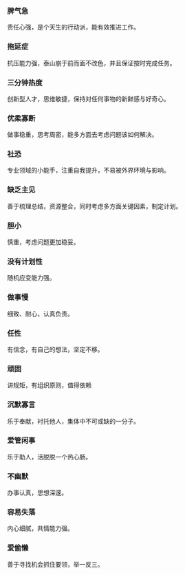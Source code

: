 ### 脾气急
责任心强，是个天生的行动派，能有效推进工作。

### 拖延症
抗压能力强，泰山崩于前而面不改色，并且保证按时完成任务。

### 三分钟热度
创新型人才，思维敏捷，保持对任何事物的新鲜感与好奇心。

### 优柔寡断
做事稳重，思考周密，能多方面去考虑问题该如何解决。

### 社恐
专业领域的小能手，注重自我提升，不易被外界环境与影响。

### 缺乏主见
善于梳理总结，资源整合，同时考虑多方面关键因素，制定计划。

### 胆小
慎重，考虑问题更加稳妥。

### 没有计划性
随机应变能力强。

### 做事慢
细致、耐心，认真负责。

### 任性
有信念，有自己的想法，坚定不移。

### 顽固
讲规矩，有组织原则，值得依赖

### 沉默寡言
乐于奉献，衬托他人，集体中不可或缺的一分子。

### 爱管闲事
乐于助人，活脱脱一个热心肠。

### 不幽默
办事认真，思想深邃。

### 容易失落
内心细腻，共情能力强。

### 爱偷懒
善于寻找机会抓住要领，举一反三。



